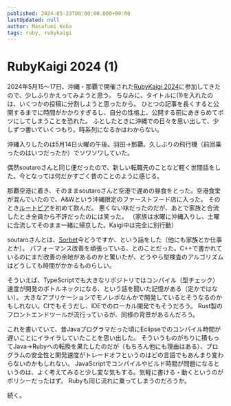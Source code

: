 ```yaml
---
published: 2024-05-23T00:00:00.000+09:00
lastUpdated: null
author: Masafumi Koba
tags: ruby, rubykaigi
---
```


# RubyKaigi 2024 (1)

2024年5月15〜17日、沖縄・那覇で開催された[RubyKaigi 2024](https://rubykaigi.org/2024/)に参加してきたので、少しふりかえってみようと思う。
ちなみに、タイトルに(1)を入れたのは、いくつかの投稿に分割しようと思ったから。
ひとつの記事を長くすると公開するまでに時間がかかりすぎるし、自分の性格上、公開する前にあきらめてボツにしてしまうことを恐れた。
ふとしたときに沖縄での日々を思い出して、少しずつ書いていくつもり。時系列になるかはわからない。

沖縄入りしたのは5月14日火曜の午後。羽田→那覇。久しぶりの飛行機（前回乗ったのはいつだったか）でソワソワしていた。

偶然soutaroさんと同じ便だったので、新しい転職先のことなど軽く世間話をした。今となっては何だかすごく昔のことのように感じる。

那覇空港に着き、そのままsoutaroさんと空港で遅めの昼食をとった。空港食堂が混んでいたので、A&Wという沖縄限定のファーストフード店に入った。
そのとき[ルートビア](https://ja.wikipedia.org/wiki/%E3%83%AB%E3%83%BC%E3%83%88%E3%83%93%E3%82%A2)を初めて飲んだ。
悪くない味だったのだが、あとで家族と合流したとき全員から不評だったのには笑った。
（家族は水曜に沖縄入りし、土曜に合流してそのまま一緒に帰京した。Kaigi中は完全に別行動）

soutaroさんとは、[Sorbet](https://github.com/sorbet/sorbet)今どうですか、という話をした（他にも家族とか仕事とか）。
パフォーマンス改善を頑張っている、とのことだった。C++で書かれているのにまだ改善の余地があるのかと驚いたが、どうやら型検査のアルゴリズムはどうしても時間がかかるものらしい。

そういえば、TypeScriptでも大きなリポジトリではコンパイル（型チェック）速度が開発のボトルネックになる、という話を聞いた記憶がある（定かではない）。
大きなアプリケーションでモノレポなんかで開発しているとそうなるのかもしれない。CIでもそうだし、IDEでのローカル開発でもそうだろう。
Rust製のフロントエンドツールが流行っているが、同様の背景があるんだろう。

これを書いていて、昔Javaプログラマだった頃にEclipseでのコンパイル時間が遅いことにイライラしていたことを思い出した。
そういうものがちりに積もってJava→Rubyへの転換を果たしたのだが（もちろん他にも理由はある）、プログラムの安全性と開発速度がトレードオフというのはどの言語でもあんまり変わらないのかもしれない。
JavaScriptでコンパイルやビルド時間が問題になるというのは、よく考えてみると少し変な気もする。気軽に書ける・動くというのがポリシーだったはず。
Rubyも同じ流れに乗ってしまうのだろうか。

続く。
